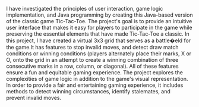 I have investigated the principles of user interaction, game logic implementation, and Java programming by creating this Java-based version of the classic game Tic-Tac-Toe. The project's goal is to provide an intuitive user interface that makes it easy for players to participate in the game while preserving the essential elements that have made Tic-Tac-Toe a classic.
In this project, I have created a virtual 3x3 grid that serves as a battle�eld for the game.It has features to stop invalid moves, and detect draw match conditions or winning conditions (players alternately place their marks, X or O, onto the grid in an attempt to create a winning combination of three consecutive marks in a row, column, or diagonal). All of these features ensure a fun and equitable gaming experience.
The project explores the complexities of game logic in addition to the game's visual representation. In order to provide a fair and entertaining gaming experience, it includes methods to detect winning circumstances, identify stalemates, and prevent invalid moves.

